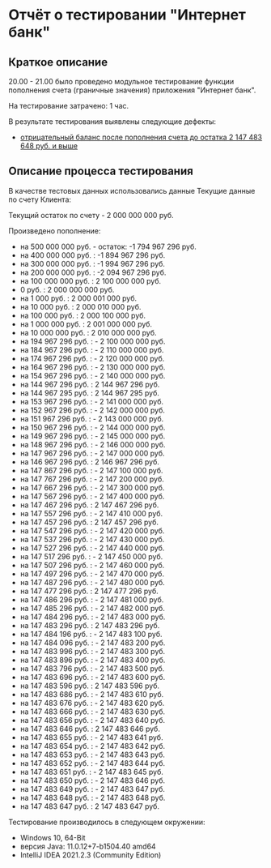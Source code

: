 # **Отчёт о тестировании** "Интернет банк"

## Краткое описание
20.00 - 21.00 было проведено модульное тестирование функции пополнения счета (граничные значения) приложения "Интернет банк".

На тестирование затрачено: 1 час.

В результате тестирования выявлены следующие дефекты:
  
* [отрицательный баланс после пополнения счета до остатка 2 147 483 648 руб. и выше](https://github.com/AlexandrP88/Pustovalov_Money_Transfer/issues/1#issue-1034434577)

## Описание процесса тестирования

В качестве тестовых данных использовались данные Текущие данные по счету Клиента:

Текущий остаток по счету - 2 000 000 000 руб.

Произведено пополнение: 
* на 500 000 000 руб. - остаток: -1 794 967 296 руб.
* на 400 000 000 руб. : -1 894 967 296 руб.
* на 300 000 000 руб. : -1 994 967 296 руб.
* на 200 000 000 руб. : -2 094 967 296 руб.
* на 100 000 000 руб. : 2 100 000 000 руб.
* 0 руб.              : 2 000 000 000 руб.
* на 1 000 руб. : 2 000 001 000 руб.
* на 10 000 руб. : 2 000 010 000 руб.
* на 100 000 руб. : 2 000 100 000 руб.
* на 1 000 000 руб. : 2 001 000 000 руб.
* на 10 000 000 руб. : 2 010 000 000 руб.
* на 194 967 296 руб. : - 2 100 000 000 руб.
* на 184 967 296 руб. : - 2 110 000 000 руб.
* на 174 967 296 руб. : - 2 120 000 000 руб.
* на 164 967 296 руб. : - 2 130 000 000 руб.
* на 154 967 296 руб. : - 2 140 000 000 руб.
* на 144 967 296 руб. : 2 144 967 296 руб.
* на 144 967 295 руб. : 2 144 967 295 руб.
* на 153 967 296 руб. : - 2 141 000 000 руб.
* на 152 967 296 руб. : - 2 142 000 000 руб.
* на 151 967 296 руб. : - 2 143 000 000 руб.
* на 150 967 296 руб. : - 2 144 000 000 руб.
* на 149 967 296 руб. : - 2 145 000 000 руб.
* на 148 967 296 руб. : - 2 146 000 000 руб.
* на 147 967 296 руб. : - 2 147 000 000 руб.
* на 146 967 296 руб. : 2 146 967 296 руб.
* на 147 867 296 руб. : - 2 147 100 000 руб.
* на 147 767 296 руб. : - 2 147 200 000 руб.
* на 147 667 296 руб. : - 2 147 300 000 руб.
* на 147 567 296 руб. : - 2 147 400 000 руб.
* на 147 467 296 руб. : 2 147 467 296 руб.
* на 147 557 296 руб. : - 2 147 410 000 руб.
* на 147 457 296 руб. : 2 147 457 296 руб.
* на 147 547 296 руб. : - 2 147 420 000 руб.
* на 147 537 296 руб. : - 2 147 430 000 руб.
* на 147 527 296 руб. : - 2 147 440 000 руб.
* на 147 517 296 руб. : - 2 147 450 000 руб.
* на 147 507 296 руб. : - 2 147 460 000 руб.
* на 147 497 296 руб. : - 2 147 470 000 руб.
* на 147 487 296 руб. : - 2 147 480 000 руб.
* на 147 477 296 руб. : 2 147 477 296 руб.
* на 147 486 296 руб. : - 2 147 481 000 руб.
* на 147 485 296 руб. : - 2 147 482 000 руб.
* на 147 484 296 руб. : - 2 147 483 000 руб.
* на 147 483 296 руб. : 2 147 483 296 руб.
* на 147 484 196 руб. : - 2 147 483 100 руб.
* на 147 484 096 руб. : - 2 147 483 200 руб.
* на 147 483 996 руб. : - 2 147 483 300 руб.
* на 147 483 896 руб. : - 2 147 483 400 руб.
* на 147 483 796 руб. : - 2 147 483 500 руб.
* на 147 483 696 руб. : - 2 147 483 600 руб.
* на 147 483 596 руб. : 2 147 483 596 руб.
* на 147 483 686 руб. : - 2 147 483 610 руб.
* на 147 483 676 руб. : - 2 147 483 620 руб.
* на 147 483 666 руб. : - 2 147 483 630 руб.
* на 147 483 656 руб. : - 2 147 483 640 руб.
* на 147 483 646 руб. : 2 147 483 646 руб.
* на 147 483 655 руб. : - 2 147 483 641 руб.
* на 147 483 654 руб. : - 2 147 483 642 руб.
* на 147 483 653 руб. : - 2 147 483 643 руб.
* на 147 483 652 руб. : - 2 147 483 644 руб.
* на 147 483 651 руб. : - 2 147 483 645 руб.
* на 147 483 650 руб. : - 2 147 483 646 руб.
* на 147 483 649 руб. : - 2 147 483 647 руб.
* на 147 483 648 руб. : - 2 147 483 648 руб.
* на 147 483 647 руб. : 2 147 483 647 руб.


Тестирование производилось в следующем окружении:
* Windows 10, 64-Bit
* версия Java: 11.0.12+7-b1504.40 amd64
* IntelliJ IDEA 2021.2.3 (Community Edition)





